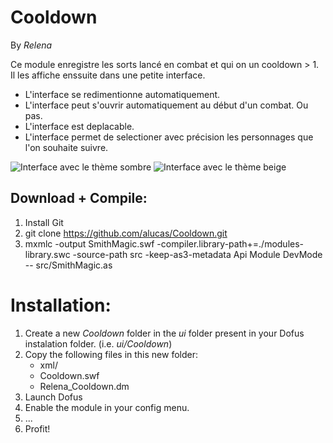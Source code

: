 Cooldown
=========

By *Relena* 

Ce module enregistre les sorts lancé en combat et qui on un cooldown > 1. Il les affiche enssuite dans une petite interface.

* L'interface se redimentionne automatiquement.
* L'interface peut s'ouvrir automatiquement au début d'un combat. Ou pas.
* L'interface est deplacable.
* L'interface permet de selectioner avec précision les personnages que l'on souhaite suivre.

![Interface avec le thème sombre](http://imageshack.us/a/img856/3005/srr0.png "Interface avec le thème sombre")
![Interface avec le thème beige](http://imageshack.us/a/img163/8457/rhb5.png "Interface avec le thème beige")

Download + Compile:
-------------------

1. Install Git
2. git clone https://github.com/alucas/Cooldown.git
3. mxmlc -output SmithMagic.swf -compiler.library-path+=./modules-library.swc -source-path src -keep-as3-metadata Api Module DevMode -- src/SmithMagic.as

Installation:
=============

1. Create a new *Cooldown* folder in the *ui* folder present in your Dofus instalation folder. (i.e. *ui/Cooldown*)
2. Copy the following files in this new folder:
    * xml/
    * Cooldown.swf
    * Relena_Cooldown.dm
3. Launch Dofus
4. Enable the module in your config menu.
5. ...
6. Profit!
